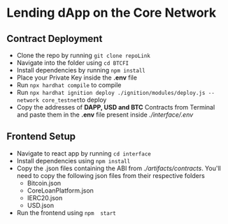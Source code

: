 # Lending dApp on the Core Network

## Contract Deployment

- Clone the repo by running `git clone repoLink`
- Navigate into the folder using `cd BTCFI`
- Install dependencies by running `npm install`
- Place your Private Key inside the **.env** file
- Run `npx hardhat compile` to compile
- Run `npx hardhat ignition deploy ./ignition/modules/deploy.js --network core_testnet`to deploy
- Copy the addresses of **DAPP, USD and BTC** Contracts from Terminal and paste them in the **.env** file present inside _./interface/.env_

## Frontend Setup

- Navigate to react app by running `cd interface`
- Install dependencies using `npm install`
- Copy the .json files containing the ABI from _./artifacts/contracts_. You'll need to copy the following json files from their respective folders
  - Bitcoin.json
  - CoreLoanPlatform.json
  - IERC20.json
  - USD.json
- Run the frontend using `npm  start`
